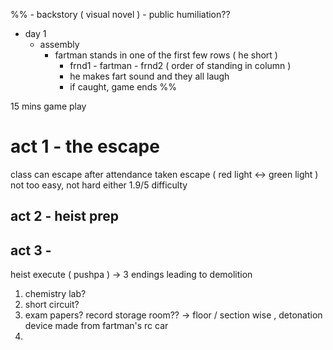 %% - backstory ( visual novel )
	- public humiliation??
- day 1 
	- assembly 
		- fartman stands in one of the first few rows ( he short )
			- frnd1 - fartman - frnd2 ( order of standing in column )
			- he makes fart sound and they all laugh
			- if caught, game ends %%


15 mins game play
# act 1 - the escape
class
can escape after attendance taken
escape
( red light <-> green light )
not too easy, not hard either
1.9/5 difficulty
## act 2 - heist prep



## act 3 - 
heist execute ( pushpa ) -> 3 endings leading to demolition
1. chemistry lab?
2. short circuit?
3. exam papers? record storage room?? -> floor / section wise , detonation device made from fartman's rc car
4. 